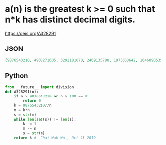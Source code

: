 # a\(n\) is the greatest k \>\= 0 such that n\*k has distinct decimal digits\.
https://oeis.org/A328291
## JSON
```JSON
[9876543210, 4938271605, 3292181070, 2469135780, 1975308642, 1646090535, 1410934743, 1234567890, 1097393690, 987654321, 897865830, 823045260, 759734010, 705467358, 658436214, 617283945, 580973130, 548696845, 519818058, 493827156, 470311581, 448932915, 429414840]
```
## Python
```Python
from __future__ import division
def A328291(n):
    if n > 9876543210 or n % 100 == 0:
        return 0
    k = 9876543210//n
    m = k*n
    s = str(m)
    while len(set(s)) != len(s):
        k -= 1
        m -= n
        s = str(m)
    return k # _Chai Wah Wu_, Oct 13 2019
```
